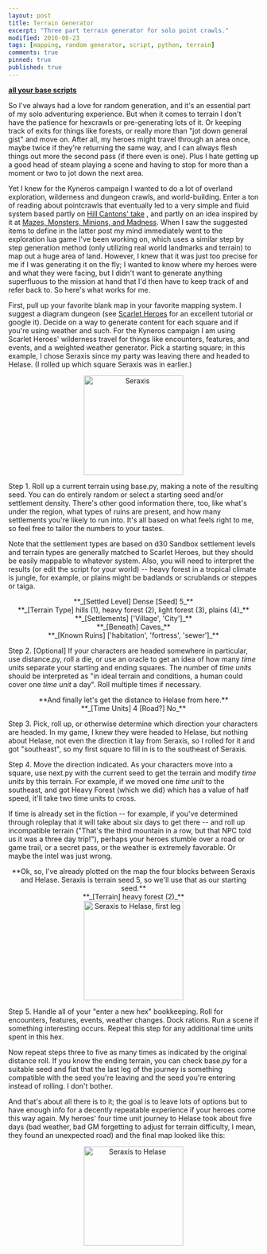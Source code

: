 ```yaml
---
layout: post
title: Terrain Generator
excerpt: "Three part terrain generator for solo point crawls."
modified: 2016-08-23
tags: [mapping, random generator, script, python, terrain]
comments: true
pinned: true
published: true
---
```


**[all your base scripts](https://github.com/exposit/katamoiran/tree/master/python/terrain_generator)**

So I've always had a love for random generation, and it's an essential part of my solo adventuring experience. But when it comes to terrain I don't have the patience for hexcrawls or pre-generating lots of it. Or keeping track of exits for things like forests, or really more than "jot down general gist" and move on. After all, my heroes might travel through an area once, maybe twice if they're returning the same way, and I can always flesh things out more the second pass (if there even is one). Plus I hate getting up a good head of steam playing a scene and having to stop for more than a moment or two to jot down the next area.

Yet I knew for the Kyneros campaign I wanted to do a lot of overland exploration, wilderness and dungeon crawls, and world-building. Enter a ton of reading about pointcrawls that eventually led to a very simple and fluid system based partly on [Hill Cantons' take](http://hillcantons.blogspot.com/2014/11/reader-query-random-solo-wilderness.html)
, and partly on an idea inspired by it at [Mazes, Monsters, Minions, and Madness](http://mmmnm.blogspot.com/2014/11/random-solo-hexless-wilderness.html). When I saw the suggested items to define in the latter post my mind immediately went to the exploration lua game I've been working on, which uses a similar step by step generation method (only utilizing real world landmarks and terrain) to map out a huge area of land. However, I knew that it was just too precise for me if I was generating it on the fly; I wanted to know where my heroes were and what they were facing, but I didn't want to generate anything superfluous to the mission at hand that I'd then have to keep track of and refer back to. So here's what works for me.

First, pull up your favorite blank map in your favorite mapping system. I suggest a diagram dungeon (see [Scarlet Heroes](http://www.drivethrurpg.com/product/127180/Scarlet-Heroes) for an excellent tutorial or google it). Decide on a way to generate content for each square and if you're using weather and such. For the Kyneros campaign I am using Scarlet Heroes' wilderness travel for things like encounters, features, and events, and a weighted weather generator. Pick a starting square; in this example, I chose Seraxis since my party was leaving there and headed to Helase. (I rolled up which square Seraxis was in earlier.)

<center>
<img src="{{ site.url }}/img/posted/seraxis.png" alt="Seraxis" style="width: 200px; height: 200px"/>
</center>

Step 1. Roll up a current terrain using base.py, making a note of the resulting seed. You can do entirely random or select a starting seed and/or settlement density. There's other good information there, too, like what's under the region, what types of ruins are present, and how many settlements you're likely to run into. It's all based on what feels right to me, so feel free to tailor the numbers to your tastes. 

Note that the settlement types are based on d30 Sandbox settlement levels and terrain types are generally matched to Scarlet Heroes, but they should be easily mappable to whatever system. Also, you will need to interpret the results (or edit the script for your world) -- heavy forest in a tropical climate is jungle, for example, or plains might be badlands or scrublands or steppes or taiga.

<center>
**_[Settled Level] Dense [Seed] 5_**<br>
**_[Terrain Type] hills (1), heavy forest (2), light forest (3), plains (4)_**<br>
**_[Settlements] ['Village', 'City']_**<br>
**_[Beneath] Caves_**<br>
**_[Known Ruins] ['habitation', 'fortress', 'sewer']_**
</center>
    
Step 2. [Optional] If your characters are headed somewhere in particular, use distance.py, roll a die, or use an oracle to get an idea of how many *time units* separate your starting and ending squares. The number of *time units* should be interpreted as "in ideal terrain and conditions, a human could cover one *time unit* a day". Roll multiple times if necessary.

<center>
**And finally let's get the distance to Helase from here.**<br>
**_[Time Units] 4 [Road?] No_**
</center>

Step 3. Pick, roll up, or otherwise determine which direction your characters are headed. In my game, I knew they were headed to Helase, but nothing about Helase, not even the direction it lay from Seraxis, so I rolled for it and got "southeast", so my first square to fill in is to the southeast of Seraxis.

Step 4. Move the direction indicated. As your characters move into a square, use next.py with the current seed to get the terrain and modify *time units* by this terrain. For example, if we moved one *time unit* to the southeast, and got Heavy Forest (which we did) which has a value of half speed, it'll take two time units to cross.

If time is already set in the fiction -- for example, if you've determined through roleplay that it will take about six days to get there -- and roll up incompatible terrain ("That's the third mountain in a row, but that NPC told us it was a three day trip!"), perhaps your heroes stumble over a road or game trail, or a secret pass, or the weather is extremely favorable. Or maybe the intel was just wrong.

<center>
**Ok, so, I've already plotted on the map the four blocks between Seraxis and Helase. Seraxis is terrain seed 5, so we'll use that as our starting seed.**<br>
**_[Terrain] heavy forest (2)_**<br>

<img src="{{ site.url }}/img/posted/seraxis_to_helase_leg1.png" alt="Seraxis to Helase, first leg" style="width: 200px; height: 200px"/>
</center>

Step 5. Handle all of your "enter a new hex" bookkeeping. Roll for encounters, features, events, weather changes. Dock rations. Run a scene if something interesting occurs. Repeat this step for any additional time units spent in this hex.

Now repeat steps three to five as many times as indicated by the original distance roll. If you know the ending terrain, you can check base.py for a suitable seed and fiat that the last leg of the journey is something compatible with the seed you're leaving and the seed you're entering instead of rolling. I don't bother.

And that's about all there is to it; the goal is to leave lots of options but to have enough info for a decently repeatable experience if your heroes come this way again. My heroes' four time unit journey to Helase took about five days (bad weather, bad GM forgetting to adjust for terrain difficulty, I mean, they found an unexpected road) and the final map looked like this:

<center>
<img src="{{ site.url }}/img/posted/seraxis_to_helase.png" alt="Seraxis to Helase" style="width: 200px; height: 200px"/>
</center>